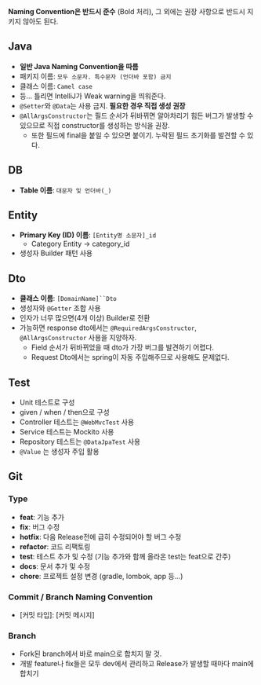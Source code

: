 **Naming Convention은 반드시 준수** (Bold 처리), 그 외에는 권장 사항으로 반드시 지키지 않아도 된다.

## Java
 - **일반 Java Naming Convention을 따름**
 - 패키지 이름: `모두 소문자. 특수문자 (언더바 포함) 금지`
 - 클래스 이름: `Camel case`
 - 등... 틀리면 IntelliJ가 Weak warning을 띄워준다.
 - `@Setter`와 `@Data`는 사용 금지. **필요한 경우 직접 생성 권장**
 - `@AllArgsConstructor`는 필드 순서가 뒤바뀌면 알아차리기 힘든 버그가 발생할 수 있으므로 직접 constructor를 생성하는 방식을 권장.
   - 또한 필드에 final을 붙일 수 있으면 붙이기. 누락된 필드 초기화를 발견할 수 있다.


## DB
 - **Table 이름**: `대문자 및 언더바(_)`

## Entity
 - **Primary Key (ID) 이름**: `[Entity명 소문자]_id`
   - Category Entity -> category_id
 - 생성자 Builder 패턴 사용

## Dto
 - **클래스 이름**: `[DomainName]``Dto`
 - 생성자와 `@Getter` 조합 사용
 - 인자가 너무 많으면(4개 이상) Builder로 전환
 - 가능하면 response dto에서는 `@RequiredArgsConstructor`, `@AllArgsConstructor` 사용을 지양하자.
   - Field 순서가 뒤바뀌었을 때 dto가 가장 버그를 발견하기 어렵다.
   - Request Dto에서는 spring이 자동 주입해주므로 사용해도 문제없다.

## Test
 - Unit 테스트로 구성
 - given / when / then으로 구성
 - Controller 테스트는 `@WebMvcTest` 사용
 - Service 테스트는 Mockito 사용
 - Repository 테스트는 `@DataJpaTest` 사용
 - `@Value` 는 생성자 주입 활용

## Git

### Type
 - **feat**: 기능 추가
 - **fix**: 버그 수정
 - **hotfix**: 다음 Release전에 급히 수정되어야 할 버그 수정
 - **refactor**: 코드 리팩토링
 - **test**: 테스트 추가 및 수정 (기능 추가와 함께 올라온 test는 feat으로 간주)
 - **docs**: 문서 추가 및 수정
 - **chore**: 프로젝트 설정 변경 (gradle, lombok, app 등...)
### Commit / Branch Naming Convention
 - [커밋 타입]: [커밋 메시지]
### Branch
 - Fork된 branch에서 바로 main으로 합치지 말 것.
 - 개발 feature나 fix들은 모두 dev에서 관리하고 Release가 발생할 때마다 main에 합치기